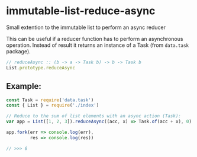# immutable-list-reduce-async
Small extention to the immutable list to perform an async reducer

This can be useful if a reducer function has to perform an asynchronous operation. Instead of result it returns
an instance of a Task (from `data.task` package).

```js
// reduceAsync :: (b -> a -> Task b) -> b -> Task b
List.prototype.reduceAsync
```

## Example:
```js
const Task = require('data.task')
const { List } = require('./index')

// Reduce to the sum of list elements with an async action (Task):
var app = List([1, 2, 3]).reduceAsync((acc, x) => Task.of(acc + x), 0)

app.fork(err => console.log(err),
         res => console.log(res))

// >>> 6
```